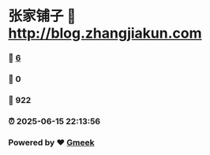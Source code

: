 # 张家铺子 :link: http://blog.zhangjiakun.com 
### :page_facing_up: [6](http://blog.zhangjiakun.com/tag.html) 
### :speech_balloon: 0 
### :hibiscus: 922 
### :alarm_clock: 2025-06-15 22:13:56 
### Powered by :heart: [Gmeek](https://github.com/Meekdai/Gmeek)
